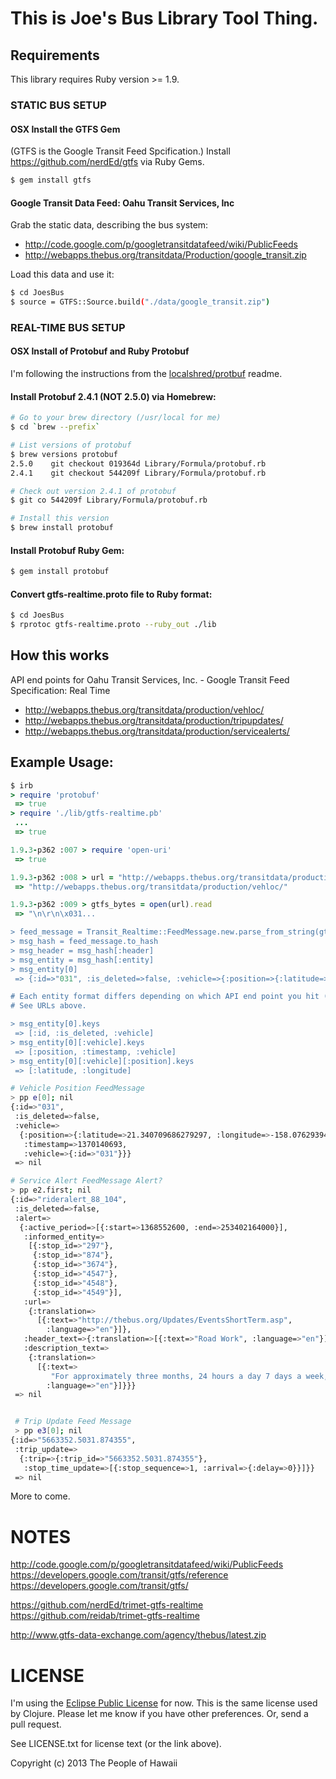 # This is Joe's Bus Library Tool Thing.

## Requirements

This library requires Ruby version >= 1.9.

### STATIC BUS SETUP

#### OSX Install the GTFS Gem
(GTFS is the Google Transit Feed Spcification.)
Install https://github.com/nerdEd/gtfs via Ruby Gems.

````bash
$ gem install gtfs
````

#### Google Transit Data Feed: Oahu Transit Services, Inc
Grab the static data, describing the bus system:
* http://code.google.com/p/googletransitdatafeed/wiki/PublicFeeds
* http://webapps.thebus.org/transitdata/Production/google_transit.zip

Load this data and use it:
````bash
$ cd JoesBus
$ source = GTFS::Source.build("./data/google_transit.zip")
````

### REAL-TIME BUS SETUP

#### OSX Install of Protobuf and Ruby Protobuf
I'm following the instructions from the [localshred/protbuf](https://github.com/localshred/protobuf) readme.

#### Install Protobuf 2.4.1 (NOT 2.5.0) via Homebrew:
````bash
# Go to your brew directory (/usr/local for me)
$ cd `brew --prefix`

# List versions of protobuf
$ brew versions protobuf
2.5.0    git checkout 019364d Library/Formula/protobuf.rb
2.4.1    git checkout 544209f Library/Formula/protobuf.rb

# Check out version 2.4.1 of protobuf
$ git co 544209f Library/Formula/protobuf.rb

# Install this version
$ brew install protobuf
````

#### Install Protobuf Ruby Gem:
````bash
$ gem install protobuf
````

#### Convert gtfs-realtime.proto file to Ruby format:
````bash
$ cd JoesBus
$ rprotoc gtfs-realtime.proto --ruby_out ./lib
````

## How this works

API end points for Oahu Transit Services, Inc. - Google Transit Feed Specification: Real Time
* http://webapps.thebus.org/transitdata/production/vehloc/
* http://webapps.thebus.org/transitdata/production/tripupdates/
* http://webapps.thebus.org/transitdata/production/servicealerts/



## Example Usage:
````ruby
$ irb
> require 'protobuf'
 => true
> require './lib/gtfs-realtime.pb'
 ...
 => true

1.9.3-p362 :007 > require 'open-uri'
 => true

1.9.3-p362 :008 > url = "http://webapps.thebus.org/transitdata/production/vehloc/"
 => "http://webapps.thebus.org/transitdata/production/vehloc/"

1.9.3-p362 :009 > gtfs_bytes = open(url).read
 => "\n\r\n\x031...

> feed_message = Transit_Realtime::FeedMessage.new.parse_from_string(gtfs_bytes)
> msg_hash = feed_message.to_hash
> msg_header = msg_hash[:header]
> msg_entity = msg_hash[:entity]
> msg_entity[0]
 => {:id=>"031", :is_deleted=>false, :vehicle=>{:position=>{:latitude=>21.340709686279297, :longitude=>-158.0762939453125}, :timestamp=>1370140693, :vehicle=>{:id=>"031"}}}

# Each entity format differs depending on which API end point you hit (vehicle position, trip update, service alert).
# See URLs above.

> msg_entity[0].keys
 => [:id, :is_deleted, :vehicle]
> msg_entity[0][:vehicle].keys
 => [:position, :timestamp, :vehicle]
> msg_entity[0][:vehicle][:position].keys
 => [:latitude, :longitude]
````

````bash
# Vehicle Position FeedMessage
> pp e[0]; nil
{:id=>"031",
 :is_deleted=>false,
 :vehicle=>
  {:position=>{:latitude=>21.340709686279297, :longitude=>-158.0762939453125},
   :timestamp=>1370140693,
   :vehicle=>{:id=>"031"}}}
 => nil

# Service Alert FeedMessage Alert?
> pp e2.first; nil
{:id=>"rideralert_88_104",
 :is_deleted=>false,
 :alert=>
  {:active_period=>[{:start=>1368552600, :end=>253402164000}],
   :informed_entity=>
    [{:stop_id=>"297"},
     {:stop_id=>"874"},
     {:stop_id=>"3674"},
     {:stop_id=>"4547"},
     {:stop_id=>"4548"},
     {:stop_id=>"4549"}],
   :url=>
    {:translation=>
      [{:text=>"http://thebus.org/Updates/EventsShortTerm.asp",
        :language=>"en"}]},
   :header_text=>{:translation=>[{:text=>"Road Work", :language=>"en"}]},
   :description_text=>
    {:translation=>
      [{:text=>
         "For approximately three months, 24 hours a day 7 days a week, Route 13 will be reversed and will operate in a counter-clockwise direction around the University of Hawaii from Dole St/East-West Center Rd.  Board buses at stops across the street from the regular stops.",
        :language=>"en"}]}}}
 => nil


 # Trip Update Feed Message
 > pp e3[0]; nil
{:id=>"5663352.5031.874355",
 :trip_update=>
  {:trip=>{:trip_id=>"5663352.5031.874355"},
   :stop_time_update=>[{:stop_sequence=>1, :arrival=>{:delay=>0}}]}}
 => nil

````


More to come.


# NOTES



http://code.google.com/p/googletransitdatafeed/wiki/PublicFeeds
https://developers.google.com/transit/gtfs/reference
https://developers.google.com/transit/gtfs/

https://github.com/nerdEd/trimet-gtfs-realtime
https://github.com/reidab/trimet-gtfs-realtime

http://www.gtfs-data-exchange.com/agency/thebus/latest.zip

# LICENSE

I'm using the [Eclipse Public License](http://opensource.org/licenses/EPL-1.0 "Eclipse Public License") for now. This is the same license used by Clojure. Please let me know if you have other preferences.  Or, send a pull request.

See LICENSE.txt for license text (or the link above).

Copyright (c) 2013 The People of Hawaii
